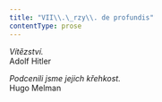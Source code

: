 ```yaml
---
title: "VII\\.\_rzy\\. de profundis"
contentType: prose
---
```


<section>

_Vítězství._  
Adolf Hitler

_Podcenili jsme jejich křehkost._  
Hugo Melman

</section>
